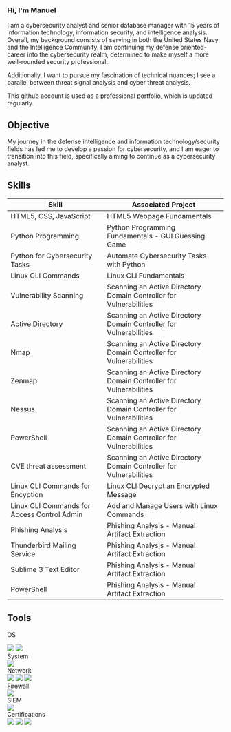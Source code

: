 ### Hi, I'm Manuel

I am a cybersecurity analyst and senior database manager with 15 years of information technology, information security, and intelligence analysis. Overall, my background consists of serving in both the United States Navy and the Intelligence Community. I am continuing my defense oriented-career into the cybersecurity realm, determined to make myself a more well-rounded security professional. 

Additionally, I want to pursue my fascination of technical nuances; I see a parallel between threat signal analysis and cyber threat analysis.

This github account is used as a professional portfolio, which is updated regularly.
## Objective

My journey in the defense intelligence and information technology/security fields has led me to develop a passion for cybersecurity, and I am eager to transition into this field, specifically aiming to continue as a cybersecurity analyst.

## Skills
| Skill                                               | Associated Project                                               |
|-----------------------------------------------------|------------------------------------------------------------------|
|HTML5, CSS, JavaScript                               |HTML5 Webpage Fundamentals                                        |
|Python Programming                                   |Python Programming Fundamentals - GUI Guessing Game               |
|Python for Cybersecurity Tasks                       |Automate Cybersecurity Tasks with Python                          |
|Linux CLI Commands                                   |Linux CLI Fundamentals                                            |
|Vulnerability Scanning                               |Scanning an Active Directory Domain Controller for Vulnerabilities|
|Active Directory                                     |Scanning an Active Directory Domain Controller for Vulnerabilities|
|Nmap                                                 |Scanning an Active Directory Domain Controller for Vulnerabilities|
|Zenmap                                               |Scanning an Active Directory Domain Controller for Vulnerabilities|
|Nessus                                               |Scanning an Active Directory Domain Controller for Vulnerabilities|               
|PowerShell                                           |Scanning an Active Directory Domain Controller for Vulnerabilities|
|CVE threat assessment                                |Scanning an Active Directory Domain Controller for Vulnerabilities|
|Linux CLI Commands for Encyption                     |Linux CLI Decrypt an Encrypted Message                            |
|Linux CLI Commands for Access Control Admin          |Add and Manage Users with Linux Commands                          |
|Phishing Analysis                                    |Phishing Analysis - Manual Artifact Extraction                    |
|Thunderbird Mailing Service                          |Phishing Analysis - Manual Artifact Extraction                    |
|Sublime 3 Text Editor                                |Phishing Analysis - Manual Artifact Extraction                    |
|PowerShell                                           |Phishing Analysis - Manual Artifact Extraction                    |


## Tools
OS
<div>
<img src="https://img.shields.io/badge/-Windows-0078D6?&style=for-the-badge&logo=Windows&logoColor=lightblue" />
<img src="https://img.shields.io/badge/-Linux-FCC624?&style=for-the-badge&logo=Linux&logoColor=black" />
</div>
System
<div>
<img src="https://img.shields.io/badge/-PowerShell-5391FE?&style=for-the-badge&logo=PowerShell&logoColor=white" />
</div>
Network
<div>
<img src="https://img.shields.io/badge/-Wireshark-1679A7?&style=for-the-badge&logo=Wireshark&logoColor=white" />
<img src="https://img.shields.io/badge/-Nmap-000000?&style=for-the-badge&logo=Nmap&logoColor=white" />
<img src="https://img.shields.io/badge/-Zenmap-000000?&style=for-the-badge&logo=Zenmap&logoColor=white" />
</div>
Firewall
<div>
<img src="https://img.shields.io/badge/-pfSense-00A4EF?&style=for-the-badge&logo=pfSense&logoColor=white" />
</div>
SIEM
<div>
<img src="https://img.shields.io/badge/-Splunk-FF0000?&style=for-the-badge&logo=Splunk&logoColor=white" />
</div>
Certifications
<div>
<img src="https://img.shields.io/badge/-Security%2B-FF0000?&style=for-the-badge&logo=CompTIA&logoColor=white" />
<img src="https://img.shields.io/badge/-CEH-006400?&style=for-the-badge&logo=EC&logoColor=white" />
<img src="https://img.shields.io/badge/-Google%20Cybersecurity%20Professional%20Certificate-FFAE42?&style=for-the-badge&logo=Google&logoColor=white" />
</div>
<!--
**DominCyber/DominCyber** is a ✨ _special_ ✨ repository because its `README.md` (this file) appears on your GitHub profile.


